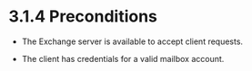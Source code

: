 <html dir="LTR" xmlns:mshelp="http://msdn.microsoft.com/mshelp" xmlns:ddue="http://ddue.schemas.microsoft.com/authoring/2003/5" xmlns:xlink="http://www.w3.org/1999/xlink" xmlns:tool="http://www.microsoft.com/tooltip">
    <head>
        <meta http-equiv="Content-Type" content="text/html; CHARSET=utf-8"></meta>
        <meta name="save" content="history"></meta>
        <title>3.1.4 Preconditions</title>
        <xml>
            <mshelp:toctitle title="3.1.4 Preconditions"></mshelp:toctitle>
            <mshelp:rltitle title="[MS-OXPROTO]: Preconditions"></mshelp:rltitle>
            <mshelp:keyword index="A" term="1b713a58-6328-4ca7-9db9-059a6ebc85d4"></mshelp:keyword>
            <mshelp:attr name="DCSext.ContentType" value="open specification"></mshelp:attr>
            <mshelp:attr name="AssetID" value="1b713a58-6328-4ca7-9db9-059a6ebc85d4"></mshelp:attr>
            <mshelp:attr name="TopicType" value="kbRef"></mshelp:attr>
            <mshelp:attr name="DCSext.Title" value="[MS-OXPROTO]: Preconditions" />
        </xml>
    </head>
    <body>
        <div id="header">
            <h1 class="heading">3.1.4 Preconditions</h1>
        </div>
        <div id="mainSection">
            <div id="mainBody">
                <div id="allHistory" class="saveHistory"></div>
                <div id="sectionSection0" class="section" name="collapseableSection">
                    

<ul><li><p><span><span> 
</span></span>The Exchange server is available to accept client requests.</p>

</li><li><p><span><span> 
</span></span>The client has credentials for a valid mailbox account.</p>

</li></ul>
                </div>
            </div>
        </div>
    </body>
</html>